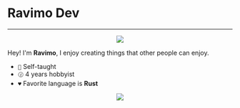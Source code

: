 # Ravimo Dev
---

<p align="center">
<img src="https://skillicons.dev/icons?i=java,ts,nodejs,svelte,rust,golang">
</p>

Hey! I'm **Ravimo**, I enjoy creating things that other people can enjoy.

- `🌱` Self-taught
- `🕜` 4 years hobbyist
- `♥️` Favorite language is **Rust**

<div style="display: flex; flex-wrap: wrap; flex-direction: row; gap: 1rem; align-items: center; justify-content: center;">
<img src="https://github-readme-stats-git-masterrstaa-rickstaa.vercel.app/api?username=ravimodev&show_icons=true&theme=dark&bg_color=0,7532ec,00aaff&text_color=ffffff&hide_border=true">
</div>
